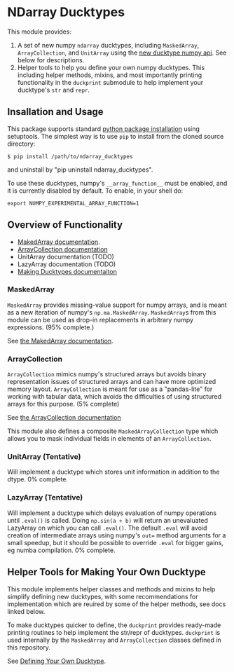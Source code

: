 # NDarray Ducktypes

This module provides:

 1. A set of new numpy `ndarray` ducktypes, including `MaskedArray`, `ArrayCollection`, and `UnitArray` using the [new ducktype numpy api](https://numpy.org/neps/nep-0022-ndarray-duck-typing-overview.html). See below for descriptions.
 2. Helper tools to help you define your own numpy ducktypes. This including helper methods, mixins, and most importantly printing functionality in the `duckprint` submodule to help implement your ducktype's `str` and `repr`.

## Insallation and Usage

This package supports standard [python package installation](https://packaging.python.org/tutorials/installing-packages/) using setuptools. The simplest way is to use `pip` to install from the cloned source directory:

    $ pip install /path/to/ndarray_ducktypes

and uninstall by "pip uninstall ndarray_ducktypes".

To use these ducktypes, numpy's `__array_function__` must be enabled, and it is currently disabled by default. To enable, in your shell do:
```
export NUMPY_EXPERIMENTAL_ARRAY_FUNCTION=1
```
## Overview of Functionality

 * [MakedArray documentation](MaskedArray.md).
 * [ArrayCollection documentation](ArrayCollection.md)
 * UnitArray documentation (TODO)
 * LazyArray documentation (TODO)
 * [Making Ducktypes documentaiton](MakingDucktypes.md)

### MaskedArray

`MaskedArray` provides missing-value support for numpy arrays, and is meant as a new iteration of numpy's `np.ma.MaskedArray`. `MaskedArray`s from this module can be used as drop-in replacements in arbitrary numpy expressions. (95% complete.)

See [the MakedArray documentation](doc/MaskedArray.md).

### ArrayCollection

`ArrayCollection` mimics numpy's structured arrays but avoids binary representation issues of structured arrays and can have more optimized memory layout. `ArrayCollection` is meant for use as a "pandas-lite" for working with tabular data, which avoids the difficulties of using structured arrays for this purpose. (5% complete)

See [the ArrayCollection documentation](doc/ArrayCollection.md)

This module also defines a composite `MaskedArrayCollection` type which allows you to mask individual fields in elements of an `ArrayCollection`.

### UnitArray (Tentative)

Will implement a ducktype which stores unit information in addition to the dtype. 0% complete.

### LazyArray (Tentative)

Will implement a ducktype which delays evaluation of numpy operations until `.eval()` is called. Doing `np.sin(a + b)` will return an unevaluated LazyArray on which you can call `.eval()`. The default `.eval` will avoid creation of intermediate arrays using numpy's `out=` method arguments for a small speedup, but it should be possible to override `.eval` for bigger gains, eg numba compilation.  0% complete.

## Helper Tools for Making Your Own Ducktype

This module implements helper classes and methods and mixins to help simplify defining new ducktypes, with some recommendations for implementation which are reuired by some of the helper methods, see docs linked below.

To make ducktypes quicker to define, the `duckprint` provides ready-made printing routines to help implement the str/repr of ducktypes. `duckprint` is used internally by the `MaskedArray` and `ArrayCollection` classes defined in this repository.

See [Defining Your Own Ducktype](MakingDucktypes.md).
